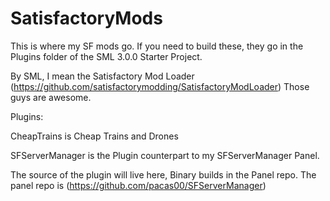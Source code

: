 # SatisfactoryMods
This is where my SF mods go.
If you need to build these, they go in the Plugins folder of the SML 3.0.0 Starter Project.


By SML, I mean the Satisfactory Mod Loader (https://github.com/satisfactorymodding/SatisfactoryModLoader)
Those guys are awesome.





Plugins:

CheapTrains is Cheap Trains and Drones

SFServerManager is the Plugin counterpart to my SFServerManager Panel.

The source of the plugin will live here, Binary builds in the Panel repo. The panel repo is (https://github.com/pacas00/SFServerManager)
